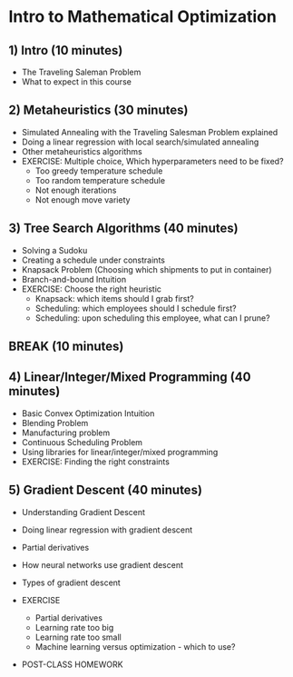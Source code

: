 # Intro to Mathematical Optimization

## 1) Intro (10 minutes)
- The Traveling Saleman Problem
- What to expect in this course

## 2) Metaheuristics (30 minutes)
- Simulated Annealing with the Traveling Salesman Problem explained
- Doing a linear regression with local search/simulated annealing
- Other metaheuristics algorithms
- EXERCISE: Multiple choice, Which hyperparameters need to be fixed? 
    - Too greedy temperature schedule
    - Too random temperature schedule 
    - Not enough iterations
    - Not enough move variety

## 3) Tree Search Algorithms (40 minutes) 
- Solving a Sudoku
- Creating a schedule under constraints
- Knapsack Problem (Choosing which shipments to put in container)
- Branch-and-bound Intuition
- EXERCISE: Choose the right heuristic
    - Knapsack: which items should I grab first? 
    - Scheduling: which employees should I schedule first? 
    - Scheduling: upon scheduling this employee, what can I prune? 
    
## BREAK (10 minutes) 

## 4) Linear/Integer/Mixed Programming (40 minutes)
- Basic Convex Optimization Intuition
- Blending Problem
- Manufacturing problem
- Continuous Scheduling Problem
- Using libraries for linear/integer/mixed programming 
- EXERCISE: Finding the right constraints

## 5) Gradient Descent (40 minutes)
- Understanding Gradient Descent
- Doing linear regression with gradient descent
- Partial derivatives 
- How neural networks use gradient descent
- Types of gradient descent 
- EXERCISE
    - Partial derivatives
    - Learning rate too big
    - Learning rate too small 
    - Machine learning versus optimization - which to use? 
    
- POST-CLASS HOMEWORK
